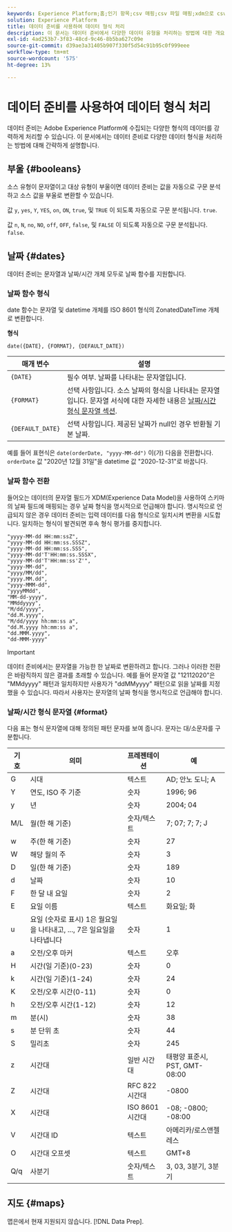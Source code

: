 ```yaml
---
keywords: Experience Platform;홈;인기 항목;csv 매핑;csv 파일 매핑;xdm으로 csv 파일 매핑;xdm으로 csv 매핑;ui 안내서;매퍼;매핑;데이터 준비;데이터 준비;
solution: Experience Platform
title: 데이터 준비를 사용하여 데이터 형식 처리
description: 이 문서는 데이터 준비에서 다양한 데이터 유형을 처리하는 방법에 대한 개요를 제공합니다.
exl-id: 4ad253b7-3f83-48cd-9c46-8b5ba627c09e
source-git-commit: d39ae3a31405b907f330f5d54c91b95c0f999eee
workflow-type: tm+mt
source-wordcount: '575'
ht-degree: 13%

---
```


# 데이터 준비를 사용하여 데이터 형식 처리

데이터 준비는 Adobe Experience Platform에 수집되는 다양한 형식의 데이터를 강력하게 처리할 수 있습니다. 이 문서에서는 데이터 준비로 다양한 데이터 형식을 처리하는 방법에 대해 간략하게 설명합니다.

## 부울 {#booleans}

소스 유형이 문자열이고 대상 유형이 부울이면 데이터 준비는 값을 자동으로 구문 분석하고 소스 값을 부울로 변환할 수 있습니다.

값 `y`, `yes`, `Y`, `YES`, `on`, `ON`, `true`, 및 `TRUE` 이 되도록 자동으로 구문 분석됩니다. `true`.

값 `n`, `N`, `no`, `NO`, `off`, `OFF`, `false`, 및 `FALSE` 이 되도록 자동으로 구문 분석됩니다. `false`.

## 날짜 {#dates}

데이터 준비는 문자열과 날짜/시간 개체 모두로 날짜 함수를 지원합니다.

### 날짜 함수 형식

date 함수는 문자열 및 datetime 개체를 ISO 8601 형식의 ZonatedDateTime 개체로 변환합니다.

**형식**

```http
date({DATE}, {FORMAT}, {DEFAULT_DATE})
```

| 매개 변수 | 설명 |
| --------- | ----------- |
| `{DATE}` | 필수 여부. 날짜를 나타내는 문자열입니다. |
| `{FORMAT}` | 선택 사항입니다. 소스 날짜의 형식을 나타내는 문자열입니다. 문자열 서식에 대한 자세한 내용은 [날짜/시간 형식 문자열 섹션](#format). |
| `{DEFAULT_DATE}` | 선택 사항입니다. 제공된 날짜가 null인 경우 반환될 기본 날짜. |

예를 들어 표현식은 `date(orderDate, "yyyy-MM-dd")` 이(가) 다음을 전환합니다. `orderDate` 값 &quot;2020년 12월 31일&quot;을 datetime 값 &quot;2020-12-31&quot;로 바꿉니다.

### 날짜 함수 전환

들어오는 데이터의 문자열 필드가 XDM(Experience Data Model)을 사용하여 스키마의 날짜 필드에 매핑되는 경우 날짜 형식을 명시적으로 언급해야 합니다. 명시적으로 언급되지 않은 경우 데이터 준비는 입력 데이터를 다음 형식으로 일치시켜 변환을 시도합니다. 일치하는 형식이 발견되면 후속 형식 평가를 중지합니다.

```console
"yyyy-MM-dd HH:mm:ssZ",
"yyyy-MM-dd HH:mm:ss.SSSZ",
"yyyy-MM-dd HH:mm:ss.SSS",
"yyyy-MM-dd'T'HH:mm:ss.SSSX",
"yyyy-MM-dd'T'HH:mm:ss'Z'",
"yyyy-MM-dd",
"yyyy/MM/dd",
"yyyy.MM.dd",
"yyyy-MMM-dd",
"yyyyMMdd",
"MM-dd-yyyy",
"MMddyyyy",
"M/dd/yyyy",
"dd.M.yyyy",
"M/dd/yyyy hh:mm:ss a",
"dd.M.yyyy hh:mm:ss a",
"dd.MMM.yyyy",
"dd-MMM-yyyy"
```

>[!IMPORTANT]
>
> 데이터 준비에서는 문자열을 가능한 한 날짜로 변환하려고 합니다. 그러나 이러한 전환은 바람직하지 않은 결과를 초래할 수 있습니다. 예를 들어 문자열 값 &quot;12112020&quot;은 &quot;MMdyyyy&quot; 패턴과 일치하지만 사용자가 &quot;ddMMyyyy&quot; 패턴으로 읽을 날짜를 지정했을 수 있습니다. 따라서 사용자는 문자열의 날짜 형식을 명시적으로 언급해야 합니다.

### 날짜/시간 형식 문자열 {#format}

다음 표는 형식 문자열에 대해 정의된 패턴 문자를 보여 줍니다. 문자는 대/소문자를 구분합니다.

| 기호 | 의미 | 프레젠테이션 | 예 |
| ------ | ------- | ------------ | ------- |
| G | 시대 | 텍스트 | AD; 안노 도니; A |
| Y | 연도, ISO 주 기준 | 숫자 | 1996; 96 |
| y | 년 | 숫자 | 2004; 04 |
| M/L | 월(한 해 기준) | 숫자/텍스트 | 7; 07; 7; 7; J |
| w | 주(한 해 기준) | 숫자 | 27 |
| W | 해당 월의 주 | 숫자 | 3 |
| D | 일(한 해 기준) | 숫자 | 189 |
| d | 날짜 | 숫자 | 10 |
| F | 한 달 내 요일 | 숫자 | 2 |
| E | 요일 이름 | 텍스트 | 화요일; 화 |
| u | 요일 (숫자로 표시) 1은 월요일을 나타내고, ..., 7은 일요일을 나타냅니다 | 숫자 | 1 |
| a | 오전/오후 마커 | 텍스트 | 오후 |
| H | 시간(일 기준)(0-23) | 숫자 | 0 |
| k | 시간(일 기준)(1-24) | 숫자 | 24 |
| K | 오전/오후 시간(0-11) | 숫자 | 0 |
| h | 오전/오후 시간(1-12) | 숫자 | 12 |
| m | 분(시) | 숫자 | 38 |
| s | 분 단위 초 | 숫자 | 44 |
| S | 밀리초 | 숫자 | 245 |
| z | 시간대 | 일반 시간대 | 태평양 표준시, PST, GMT-08:00 |
| Z | 시간대 | RFC 822 시간대 | -0800 |
| X | 시간대 | ISO 8601 시간대 | -08; -0800; -08:00 |
| V | 시간대 ID | 텍스트 | 아메리카/로스앤젤레스 |
| O | 시간대 오프셋 | 텍스트 | GMT+8 |
| Q/q | 사분기 | 숫자/텍스트 | 3, 03, 3분기, 3분기 |

## 지도 {#maps}

맵은에서 현재 지원되지 않습니다. [!DNL Data Prep].
